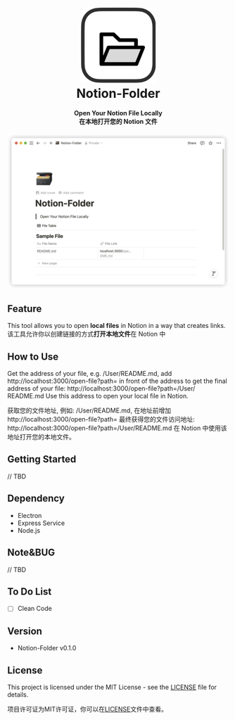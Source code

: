 <h1 align="center">
  <br>
  <img src="https://github.com/Reagan1947/Notion-Folder/blob/main/src/Notion-Folder.png" alt="Markdownify" width="170">
  <br>
  Notion-Folder
  <br>
</h1>

<h4 align="center" font-weight:bold;">Open Your Notion File Locally</br>
                                     在本地打开您的 Notion 文件</br></h4>
<p align="center">
</p>

<p align="center">
<img src="https://github.com/Reagan1947/Notion-Folder/blob/main/assests/notion_folder_sample.png">
</p>


## Feature

This tool allows you to open **local files** in Notion in a way that creates links.
该工具允许你以创建链接的方式**打开本地文件**在 Notion 中

## How to Use

Get the address of your file, e.g. /User/README.md, add http://localhost:3000/open-file?path= in front of the address to get the final address of your file: http://localhost:3000/open-file?path=/User/ README.md Use this address to open your local file in Notion.

获取您的文件地址, 例如: /User/README.md, 在地址前增加 http://localhost:3000/open-file?path= 最终获得您的文件访问地址: http://localhost:3000/open-file?path=/User/README.md 在 Notion 中使用该地址打开您的本地文件。

## Getting Started

// TBD

## Dependency

- Electron
- Express Service
- Node.js

## Note&BUG

// TBD

## To Do List

- [ ] Clean Code

## Version

- Notion-Folder v0.1.0

## License

This project is licensed under the MIT License - see the [LICENSE](LICENSE) file for details.

项目许可证为MIT许可证，你可以在[LICENSE](LICENSE)文件中查看。
